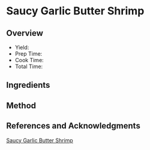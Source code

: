 # Saucy Garlic Butter Shrimp

## Overview

- Yield:
- Prep Time:
- Cook Time:
- Total Time:

## Ingredients


## Method



## References and Acknowledgments

[Saucy Garlic Butter Shrimp](https://www.halfbakedharvest.com/saucy-garlic-butter-shrimp/)
